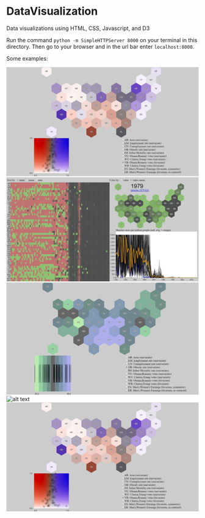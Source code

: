 # DataVisualization

Data visualizations using HTML, CSS, Javascript, and D3

Run the command `python -m SimpleHTTPServer 8000` on your terminal in this directory.
Then go to your browser and in the url bar enter `localhost:8000`.

Some examples:

![alt text](https://github.com/andyham613/DataVisualization/blob/master/screenshots/dvp22.JPG)
![alt text](https://github.com/andyham613/DataVisualization/blob/master/screenshots/dvp32.JPG)
![alt text](https://github.com/andyham613/DataVisualization/blob/master/screenshots/dvp2.JPG)
![alt text](https://github.com/andyham613/DataVisualization/blob/master/screenshots/dvp3.JPG)
![alt text](https://github.com/andyham613/DataVisualization/blob/master/screenshots/dvp22.JPG)
